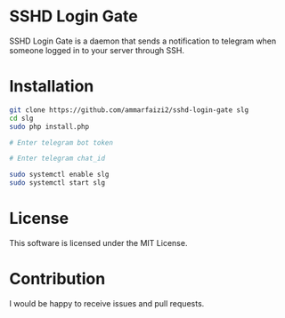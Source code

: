 # SSHD Login Gate
SSHD Login Gate is a daemon that sends a notification to telegram when someone logged in to your server through SSH.

# Installation
```sh
git clone https://github.com/ammarfaizi2/sshd-login-gate slg
cd slg
sudo php install.php

# Enter telegram bot token

# Enter telegram chat_id

sudo systemctl enable slg
sudo systemctl start slg
```

# License
This software is licensed under the MIT License.

# Contribution
I would be happy to receive issues and pull requests.
